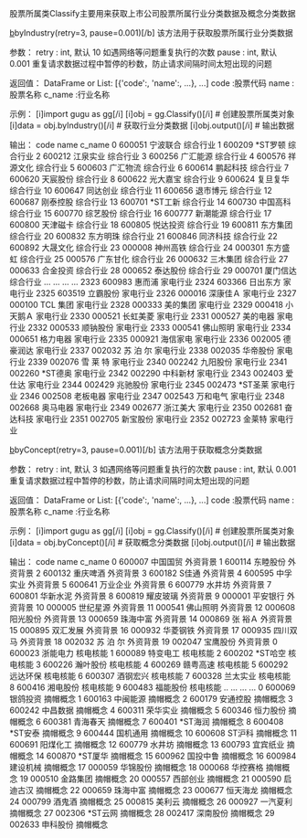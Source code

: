 股票所属类Classify主要用来获取上市公司股票所属行业分类数据及概念分类数据


[b](1)byIndustry(retry=3, pause=0.001)[/b]
该方法用于获取股票所属行业分类数据

参数：
retry : int, 默认 10
   如遇网络等问题重复执行的次数 
pause : int, 默认 0.001
   重复请求数据过程中暂停的秒数，防止请求间隔时间太短出现的问题

返回值：
DataFrame or List: [{'code':, 'name':, ...}, ...]
   code :股票代码
   name :股票名称
   c_name :行业名称

示例：
[i]import gugu as gg[/i]
[i]obj = gg.Classify()[/i]   # 创建股票所属类对象
[i]data = obj.byIndustry()[/i]   # 获取行业分类数据
[i]obj.output()[/i]   # 输出数据

输出：
        code    name c_name
0     600051    宁波联合   综合行业
1     600209   *ST罗顿   综合行业
2     600212    江泉实业   综合行业
3     600256    广汇能源   综合行业
4     600576    祥源文化   综合行业
5     600603    广汇物流   综合行业
6     600614    鹏起科技   综合行业
7     600620    天宸股份   综合行业
8     600622    光大嘉宝   综合行业
9     600624    复旦复华   综合行业
10    600647    同达创业   综合行业
11    600656    退市博元   综合行业
12    600687    刚泰控股   综合行业
13    600701   *ST工新   综合行业
14    600730    中国高科   综合行业
15    600770    综艺股份   综合行业
16    600777    新潮能源   综合行业
17    600800    天津磁卡   综合行业
18    600805    悦达投资   综合行业
19    600811    东方集团   综合行业
20    600832    东方明珠   综合行业
21    600846    同济科技   综合行业
22    600892    大晟文化   综合行业
23    000008    神州高铁   综合行业
24    000301    东方盛虹   综合行业
25    000576    广东甘化   综合行业
26    000632    三木集团   综合行业
27    000633    合金投资   综合行业
28    000652    泰达股份   综合行业
29    000701    厦门信达   综合行业
...      ...     ...    ...
2323  600983     惠而浦   家电行业
2324  603366    日出东方   家电行业
2325  603519    立霸股份   家电行业
2326  000016    深康佳Ａ   家电行业
2327  000100  TCL 集团   家电行业
2328  000333    美的集团   家电行业
2329  000418    小天鹅Ａ   家电行业
2330  000521    长虹美菱   家电行业
2331  000527    美的电器   家电行业
2332  000533    顺钠股份   家电行业
2333  000541    佛山照明   家电行业
2334  000651    格力电器   家电行业
2335  000921    海信家电   家电行业
2336  002005    德豪润达   家电行业
2337  002032   苏 泊 尔   家电行业
2338  002035    华帝股份   家电行业
2339  002076   雪 莱 特   家电行业
2340  002242    九阳股份   家电行业
2341  002260   *ST德奥   家电行业
2342  002290    中科新材   家电行业
2343  002403     爱仕达   家电行业
2344  002429    兆驰股份   家电行业
2345  002473   *ST圣莱   家电行业
2346  002508    老板电器   家电行业
2347  002543    万和电气   家电行业
2348  002668    奥马电器   家电行业
2349  002677    浙江美大   家电行业
2350  002681    奋达科技   家电行业
2351  002705    新宝股份   家电行业
2352  002723     金莱特   家电行业


[b](2)byConcept(retry=3, pause=0.001)[/b]
该方法用于获取概念分类数据

参数：
retry : int, 默认 3
   如遇网络等问题重复执行的次数 
pause : int, 默认 0.001
   重复请求数据过程中暂停的秒数，防止请求间隔时间太短出现的问题

返回值：
DataFrame or List: [{'code':, 'name':, ...}, ...]
   code :股票代码
   name :股票名称
   c_name :行业名称

示例：
[i]import gugu as gg[/i]
[i]obj = gg.Classify()[/i]   # 创建股票所属类对象
[i]data = obj.byConcept()[/i]   # 获取概念分类数据
[i]obj.output()[/i]   # 输出数据

输出：
      code   name c_name
0   600007   中国国贸   外资背景
1   600114   东睦股份   外资背景
2   600132   重庆啤酒   外资背景
3   600182    S佳通   外资背景
4   600595   中孚实业   外资背景
5   600641   万业企业   外资背景
6   600779    水井坊   外资背景
7   600801   华新水泥   外资背景
8   600819   耀皮玻璃   外资背景
9   000001   平安银行   外资背景
10  000005   世纪星源   外资背景
11  000541   佛山照明   外资背景
12  000608   阳光股份   外资背景
13  000659   珠海中富   外资背景
14  000869   张 裕Ａ   外资背景
15  000895   双汇发展   外资背景
16  000932   华菱钢铁   外资背景
17  000935   四川双马   外资背景
18  002032  苏 泊 尔   外资背景
19  002047   宝鹰股份   外资背景
0   600023   浙能电力   核电核能
1   600089   特变电工   核电核能
2   600202  *ST哈空   核电核能
3   600226   瀚叶股份   核电核能
4   600269   赣粤高速   核电核能
5   600292   远达环保   核电核能
6   600307   酒钢宏兴   核电核能
7   600328   兰太实业   核电核能
8   600416   湘电股份   核电核能
9   600483   福能股份   核电核能
..     ...    ...    ...
0   600069   银鸽投资   摘帽概念
1   600163   中闽能源   摘帽概念
2   600179   安通控股   摘帽概念
3   600242   中昌数据   摘帽概念
4   600311   荣华实业   摘帽概念
5   600346   恒力股份   摘帽概念
6   600381   青海春天   摘帽概念
7   600401  *ST海润   摘帽概念
8   600408  *ST安泰   摘帽概念
9   600444   国机通用   摘帽概念
10  600608   ST沪科   摘帽概念
11  600691   阳煤化工   摘帽概念
12  600779    水井坊   摘帽概念
13  600793   宜宾纸业   摘帽概念
14  600870  *ST厦华   摘帽概念
15  600962   国投中鲁   摘帽概念
16  600984   建设机械   摘帽概念
17  000059   华锦股份   摘帽概念
18  000068   华控赛格   摘帽概念
19  000510   金路集团   摘帽概念
20  000557   西部创业   摘帽概念
21  000590   启迪古汉   摘帽概念
22  000659   珠海中富   摘帽概念
23  000677   恒天海龙   摘帽概念
24  000799    酒鬼酒   摘帽概念
25  000815    美利云   摘帽概念
26  000927   一汽夏利   摘帽概念
27  002306  *ST云网   摘帽概念
28  002417   深南股份   摘帽概念
29  002633   申科股份   摘帽概念